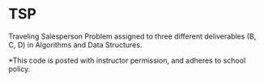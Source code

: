 # TSP
Traveling Salesperson Problem assigned to three different deliverables (B, C, D) in Algorithms and Data Structures.

*This code is posted with instructor permission, and adheres to school policy.
